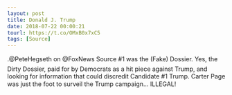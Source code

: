 ```yaml
---
layout: post
title: Donald J. Trump
date: 2018-07-22 00:00:21
tourl: https://t.co/OMxB0x7xC5
tags: [Source]
---
```

.@PeteHegseth on @FoxNews  Source #1 was the (Fake) Dossier. Yes, the Dirty Dossier, paid for by Democrats as a hit piece against Trump, and looking for information that could discredit Candidate #1 Trump. Carter Page was just the foot to surveil the Trump campaign... ILLEGAL!
